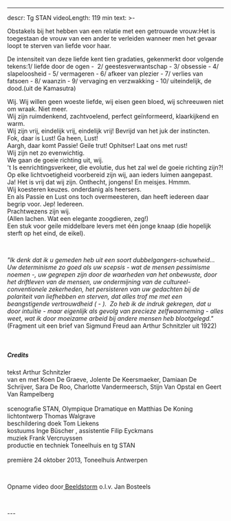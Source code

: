 
---
descr: Tg STAN
videoLength: 119 min
text: >-
  <p>Obstakels bij het hebben van een relatie met een getrouwde vrouw:Het is toegestaan de vrouw van een ander te verleiden wanneer men het gevaar loopt te sterven van liefde voor haar.</p><p>De intensiteit van deze liefde kent tien gradaties, gekenmerkt door volgende tekens:1/ liefde door de ogen - &nbsp;2/ geestesverwantschap - 3/ obsessie - 4/ slapeloosheid - 5/ vermageren - 6/ afkeer van plezier - 7/ verlies van fatsoen - 8/ waanzin - 9/ vervaging en verzwakking - 10/ uiteindelijk, de dood.(uit de Kamasutra)</p><p>Wij. Wij willen geen woeste liefde, wij eisen geen bloed, wij schreeuwen niet om wraak. Niet meer.<br>Wij zijn ruimdenkend, zachtvoelend, perfect geïnformeerd, klaarkijkend en warm.<br>Wij zijn vrij, eindelijk vrij, eindelijk vrij! Bevrijd van het juk der instincten.<br>Fok, daar is Lust! Ga heen, Lust!<br>Aargh, daar komt Passie! Geile trut! Ophitser! Laat ons met rust!<br>Wij zijn net zo evenwichtig.<br>We gaan de goeie richting uit, wij.<br>'t Is eenrichtingsverkeer, die evolutie, dus het zal wel de goeie richting zijn?!<br>Op elke lichtvoetigheid voorbereid zijn wij, aan ieders luimen aangepast.<br>Ja! Het is vrij dat wij zijn. Onthecht, jongens! En meisjes. Hmmm.<br>Wij koesteren keuzes. onderdanig als heersers.<br>En als Passie en Lust ons toch overmeesteren, dan heeft iedereen daar begrip voor. Jep! Iedereen.<br>Prachtwezens zijn wij.<br>(Allen lachen. Wat een elegante zoogdieren, zeg!)<br>Een stuk voor geile middelbare levers met één jonge knaap (die hopelijk sterft op het eind, de eikel).</p><p>‍</p><p><em>"Ik denk dat ik u gemeden heb uit een soort dubbelgangers-schuwheid... Uw determinisme zo goed als uw scepsis - wat de mensen pessimisme noemen -, uw gegrepen zijn door de waarheden van het onbewuste, door het driftleven van de mensen, uw ondermijning van de cultureel-conventionele zekerheden, het persisteren van uw gedachten bij de polariteit van liefhebben en sterven, dat alles trof me met een beangstigende vertrouwdheid ( - ). &nbsp;Zo heb ik de indruk gekregen, dat u door intuïtie - maar eigenlijk als gevolg van precieze zelfwaarneming - alles weet, wat ik door moeizame arbeid bij andere mensen heb blootgelegd."</em>(Fragment uit een brief van Sigmund Freud aan Arthur Schnitzler uit 1922)</p><p>‍</p><h5>Credits</h5><p>tekst Arthur Schnitzler<br>van en met Koen De Graeve, Jolente De Keersmaeker, Damiaan De Schrijver, Sara De Roo, Charlotte Vandermeersch, Stijn Van Opstal en Geert Van Rampelberg<br><br>scenografie STAN, Olympique Dramatique en Matthias De Koning<br>lichtontwerp Thomas Walgrave<br>beschildering doek Tom Liekens<br>kostuums Inge Büscher , assistentie Filip Eyckmans<br>muziek Frank Vercruyssen<br>productie en techniek Toneelhuis en tg STAN<br><br>première 24 oktober 2013, Toneelhuis Antwerpen</p><p>‍</p><p>Opname video door<a href="http://www.beeldstorm.be" target="_blank"> Beeldstorm</a> o.l.v. Jan Bosteels &nbsp;</p><p><br></p>
---
